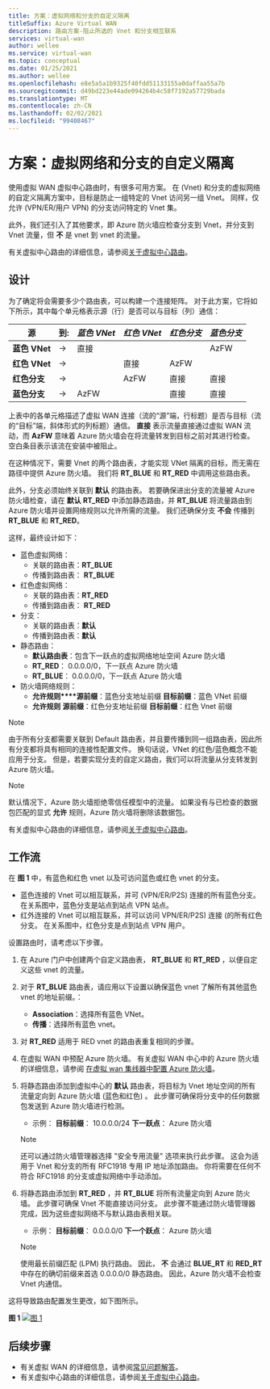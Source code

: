 ```yaml
---
title: 方案：虚拟网络和分支的自定义隔离
titleSuffix: Azure Virtual WAN
description: 路由方案-阻止所选的 Vnet 和分支相互联系
services: virtual-wan
author: wellee
ms.service: virtual-wan
ms.topic: conceptual
ms.date: 01/25/2021
ms.author: wellee
ms.openlocfilehash: e8e5a5a1b9325f40fdd51133155a0daffaa55a7b
ms.sourcegitcommit: d49bd223e44ade094264b4c58f7192a57729bada
ms.translationtype: MT
ms.contentlocale: zh-CN
ms.lasthandoff: 02/02/2021
ms.locfileid: "99408467"
---
```

# <a name="scenario-custom-isolation-for-virtual-networks-and-branches"></a>方案：虚拟网络和分支的自定义隔离

使用虚拟 WAN 虚拟中心路由时，有很多可用方案。 在 (Vnet) 和分支的虚拟网络的自定义隔离方案中，目标是防止一组特定的 Vnet 访问另一组 Vnet。 同样，仅允许 (VPN/ER/用户 VPN) 的分支访问特定的 Vnet 集。

此外，我们还引入了其他要求，即 Azure 防火墙应检查分支到 Vnet，并分支到 Vnet 流量，但 **不**  是 vnet 到 vnet 的流量。  

有关虚拟中心路由的详细信息，请参阅[关于虚拟中心路由](about-virtual-hub-routing.md)。

## <a name="design"></a><a name="design"></a>设计

为了确定将会需要多少个路由表，可以构建一个连接矩阵。 对于此方案，它将如下所示，其中每个单元格表示源（行）是否可以与目标（列）通信：

| 源 | 到:| *蓝色 VNet* | *红色 VNet* | *红色分支*| *蓝色分支*| 
|---|---|---|---|---|---|
| **蓝色 VNet** |   &#8594;|   直接     |           |   |  AzFW|
| **红色 VNet**  |   &#8594;|              |   直接  |  AzFW  | 
| **红色分支**   |   &#8594;|   |   AzFW  |  直接 | 直接
| **蓝色分支**| &#8594;| AzFW  |   |直接   | 直接

上表中的各单元格描述了虚拟 WAN 连接（流的“源”端，行标题）是否与目标（流的“目标”端，斜体形式的列标题）通信。 **直接** 表示流量直接通过虚拟 WAN 流动，而 **AzFW** 意味着 Azure 防火墙会在将流量转发到目标之前对其进行检查。 空白条目表示该流在安装中被阻止。

在这种情况下，需要 Vnet 的两个路由表，才能实现 VNet 隔离的目标，而无需在路径中提供 Azure 防火墙。 我们将 **RT_BLUE** 和 **RT_RED** 中调用这些路由表。

此外，分支必须始终关联到  **默认** 的路由表。 若要确保进出分支的流量被 Azure 防火墙检查，请在 **默认** **RT_RED** 中添加静态路由，并 **RT_BLUE** 将流量路由到 Azure 防火墙并设置网络规则以允许所需的流量。 我们还确保分支 **不会** 传播到 **RT_BLUE** 和 **RT_RED**。

这样，最终设计如下：

* 蓝色虚拟网络：
  * 关联的路由表：**RT_BLUE**
  * 传播到路由表： **RT_BLUE**
* 红色虚拟网络：
  * 关联的路由表：**RT_RED**
  * 传播到路由表： **RT_RED** 
* 分支：
  * 关联的路由表：**默认**
  * 传播到路由表：**默认**
* 静态路由：
    * **默认路由表**：包含下一跃点的虚拟网络地址空间 Azure 防火墙
    * **RT_RED**： 0.0.0.0/0，下一跃点 Azure 防火墙
    * **RT_BLUE**： 0.0.0.0/0，下一跃点 Azure 防火墙
* 防火墙网络规则：
    * **允许规则****源前缀**：蓝色分支地址前缀 **目标前缀**：蓝色 VNet 前缀 
    * **允许规则**  **源前缀**：红色分支地址前缀 **目标前缀**：红色 Vnet 前缀

> [!NOTE]
> 由于所有分支都需要关联到 Default 路由表，并且要传播到同一组路由表，因此所有分支都将具有相同的连接性配置文件。 换句话说，VNet 的红色/蓝色概念不能应用于分支。 但是，若要实现分支的自定义路由，我们可以将流量从分支转发到 Azure 防火墙。

> [!NOTE]
> 默认情况下，Azure 防火墙拒绝零信任模型中的流量。 如果没有与已检查的数据包匹配的显式 **允许** 规则，Azure 防火墙将删除该数据包。

有关虚拟中心路由的详细信息，请参阅[关于虚拟中心路由](about-virtual-hub-routing.md)。



## <a name="workflow"></a><a name="architecture"></a>工作流

在 **图 1** 中，有蓝色和红色 vnet 以及可访问蓝色或红色 vnet 的分支。

* 蓝色连接的 Vnet 可以相互联系，并可 (VPN/ER/P2S) 连接的所有蓝色分支。 在关系图中，蓝色分支是站点到站点 VPN 站点。
* 红外连接的 Vnet 可以相互联系，并可以访问 VPN/ER/P2S) 连接 (的所有红色分支。 在关系图中，红色分支是点到站点 VPN 用户。

设置路由时，请考虑以下步骤。

1. 在 Azure 门户中创建两个自定义路由表， **RT_BLUE** 和 **RT_RED** ，以便自定义这些 vnet 的流量。
2. 对于 **RT_BLUE** 路由表，请应用以下设置以确保蓝色 vnet 了解所有其他蓝色 vnet 的地址前缀。：
   * **Association**：选择所有蓝色 VNet。
   * **传播**：选择所有蓝色 vnet。
3. 对 **RT_RED** 适用于 RED vnet 的路由表重复相同的步骤。
4. 在虚拟 WAN 中预配 Azure 防火墙。 有关虚拟 WAN 中心中的 Azure 防火墙的详细信息，请参阅 [在虚拟 wan 集线器中配置 Azure 防火墙](howto-firewall.md)。
5. 将静态路由添加到虚拟中心的 **默认** 路由表，将目标为 Vnet 地址空间的所有流量定向到 Azure 防火墙 (蓝色和红色) 。 此步骤可确保将分支中的任何数据包发送到 Azure 防火墙进行检测。
    * 示例： **目标前缀**： 10.0.0.0/24 **下一跃点**： Azure 防火墙
    >[!NOTE]
    > 还可以通过防火墙管理器选择 "安全专用流量" 选项来执行此步骤。 这会为适用于 Vnet 和分支的所有 RFC1918 专用 IP 地址添加路由。 你将需要在任何不符合 RFC1918 的分支或虚拟网络中手动添加。 

6. 将静态路由添加到 **RT_RED** ，并 **RT_BLUE** 将所有流量定向到 Azure 防火墙。 此步骤可确保 Vnet 不能直接访问分支。 此步骤不能通过防火墙管理器完成，因为这些虚拟网络不与默认路由表相关联。
    * 示例： **目标前缀**： 0.0.0.0/0 **下一个跃点**： Azure 防火墙

    > [!NOTE]
    > 使用最长前缀匹配 (LPM) 执行路由。 因此， **不** 会通过 **BLUE_RT** 和 **RED_RT** 中存在的确切前缀来首选 0.0.0.0/0 静态路由。 因此，Azure 防火墙不会检查 Vnet 内通信。

这将导致路由配置发生更改，如下图所示。

**图 1** 
[ ![ 图 1 ](./media/routing-scenarios/custom-branch-vnet/custom-branch.png)](./media/routing-scenarios/custom-branch-vnet/custom-branch.png#lightbox)

## <a name="next-steps"></a>后续步骤

* 有关虚拟 WAN 的详细信息，请参阅[常见问题解答](virtual-wan-faq.md)。
* 有关虚拟中心路由的详细信息，请参阅[关于虚拟中心路由](about-virtual-hub-routing.md)。
